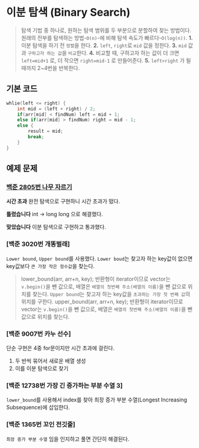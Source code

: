 # 이분 탐색 (Binary Search)
> 탐색 기법 중 하나로, 원하는 탐색 범위를 두 부분으로 분할하여 찾는 방법이다.
> 원래의 전부를 탐색하는 방법-`O(n)`-에 비해 탐색 속도가 빠르다-`O(log(n))`.
**1.** 이분 탐색을 하기 전 `정렬`을 한다.
**2.** `left`, `right`로 `mid` 값을 정한다.
**3.** `mid` 값과 `구하고자 하는 값`을 `비교`한다.
**4.** 비교할 때, 구하고자 하는 값이 더 크면 `left=mid+1` 로, 더 작으면 `right=mid-1` 로 만들어준다.
**5.** `left>right` 가 될 때까지 2~4번을 반복한다.

## 기본 코드
``` c++
whlie(left <= right) {
    int mid = (left + right) / 2;
    if(arr[mid] < findNum) left = mid + 1;
    else if(arr[mid] > findNum) right = mid - 1;
    else {
        result = mid;
        break;
    }
}
```

## 예제 문제

### [백준 2805번 나무 자르기]()
**시간 초과**
완전 탐색으로 구현하니 시간 초과가 떴다.

**틀렸습니다**
int -> long long 으로 해결했다.

**맞았습니다**
이분 탐색으로 구현하고 통과했다.

### [백준 3020번 개똥벌래]
`Lower bound`, `Upper bound`를 사용했다.
`Lower boud`는 찾고자 하는 key값이 없으면 key값보다 `큰 가장 작은 정수값`을 찾는다.
> lower_bound(arr, arr+n, key);
> 반환형이 iterator이므로 vector는 `v.begin()`을 뺀 값으로, 배열은 `배열의 첫번째 주소(배열의 이름)`을 뺀 값으로 위치를 찾는다.
`Upper bound`는 찾고자 하는 key값을 `초과하는 가장 첫 번째 값`의 위치를 구한다.
> upper_bound(arr, arr+n, key);
> 반환형이 iterator이므로 vector는 `v.begin()`을 뺀 값으로, 배열은 `배열의 첫번째 주소(배열의 이름)`을 뺀 값으로 위치를 찾는다.

### [백준 9007번 카누 선수]
단순 구현은 4중 for문이지만 시간 초과에 걸린다.
1. 두 반씩 묶어서 새로운 배열 생성
2. 이를 이분 탐색으로 찾기

### [백준 12738번 가장 긴 증가하는 부분 수열 3]
`lower_bound`를 사용해서 index를 찾아 최장 증가 부분 수열(Longest Increasing Subsequence)에 삽입한다.

### [백준 1365번 꼬인 전깃줄]
`최장 증가 부분 수열` 임을 인지하고 풀면 간단히 해결된다.
